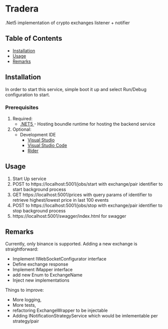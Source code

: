 # Tradera #

.Net5 implementation of crypto exchanges listener + notifier


## Table of Contents

- [Installation](#installation)
- [Usage](#usage)
- [Remarks](#remarks)

## Installation 

In order to start this service, simple boot it up and select Run/Debug configuration to start.


### Prerequisites

1. Required:
    * [.NET5 ](https://dotnet.microsoft.com/download/dotnet/5.0) - Hosting boundle runtime for hosting the backend service
2. Optional:   
      * Development IDE
        * [Visual Studio](https://visualstudio.microsoft.com/downloads) 
        * [Visual Studio Code](https://code.visualstudio.com/)  
        * [Rider](https://www.jetbrains.com/rider/)

## Usage 

1. Start Up service
2. POST to https://localhost:5001/jobs/start with exchange/pair identifier to start background process
3. GET https://localhost:5001/prices with query params of identifier to retrieve highest/lowest price in last 100 events
4. POST to https://localhost:5001/jobs/stop with exchange/pair identifier to stop background process
5. https://localhost:5001/swagger/index.html for swagger
    
## Remarks 


Currently, only binance is supported. Adding a new exchange is straightforward:
- Implement IWebSocketConfigurator interface
- Define exchange response
- Implement IMapper interface
- add new Enum to ExchangeName
- Inject new implementations

Things to improve:
- More logging,
- More tests,
- refactoring ExchangeWrapper to be injectable
- Adding INotificationStrategyService which would be imlementable per strategy/pair
